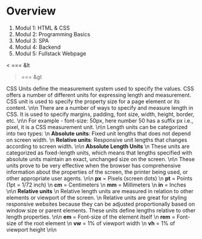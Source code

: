 # Overview

1. Modul 1: HTML & CSS
2. Modul 2: Programming Basics
3. Modul 3: SPA
4. Modul 4: Backend
5. Modul 5: Fullstack Webpage

< === &lt
> === &gt

CSS Units define the measurement system used to specify the values. CSS offers a number of different units for expressing length and measurement. CSS unit is used to specify the property size for a page element or its content. \n\n There are a number of ways to specify and measure length in CSS. It is used to specify margins, padding, font size, width, height, border, etc. \n\n For example - font-size: 50px, here number 50 has a suffix px i.e., pixel, it is a CSS measurement unit. \n\n Length units can be categorized into two types: \n <strong>Absolute units</strong>: Fixed unit lengths that does not depend on screen width. \n <strong>Relative units</strong>: Responsive unit lengths that changes according to screen width. \n\n <strong>Absolute Length Units</strong> \n These units are categorized as fixed-length units, which means that lengths specified with absolute units maintain an exact, unchanged size on the screen. \n\n These units prove to be very effective when the browser has comprehensive information about the properties of the screen, the printer being used, or other appropriate user agents. \n\n <strong>px</strong> = Pixels (screen dots) \n <strong>pt</strong> = Points (1pt = 1/72 inch) \n <strong>cm</strong> = Centimeters \n <strong>mm</strong> = Millimeters \n <strong>in</strong> = Inches \n\n <strong>Relative units</strong> \n Relative length units are measured in relation to other elements or viewport of the screen. \n Relative units are great for styling responsive websites because they can be adjusted proportionally based on window size or parent elements. These units define lengths relative to other length properties. \n\n <strong>em</strong> = Font-size of the element itself \n <strong>rem</strong> = Font-size of the root element \n <strong>vw</strong> = 1% of viewport width \n <strong>vh</strong> = 1% of viewport height \n\n
